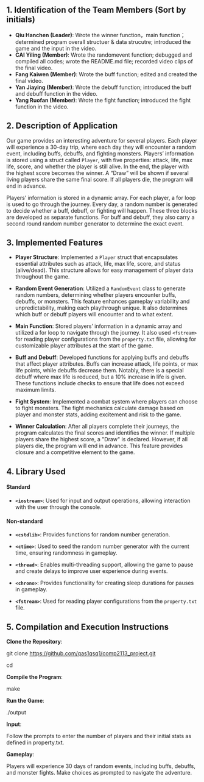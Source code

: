 ## 1.  Identification of the Team Members (Sort by initials)
- **Qiu Hanchen (Leader)**: Wrote the winner function，main function；determined program overall structuer & data strucutre; introduced the game and the input in the video.
- **CAI Yiling (Member)**: Wrote the randomevent function; debugged and compiled all codes; wrote the README.md file; recorded video clips of the final video.
- **Fang Kaiwen (Member)**: Wrote the buff function; edited and created the final video.
- **Yan Jiaying (Member)**: Wrote the debuff function; introduced the buff and debuff function in the video.
- **Yang Ruofan (Member)**: Wrote the fight function; introduced the fight function in the video.
## 2.  Description of Application
Our game provides an interesting adventure for several players. Each player will experience a 30-day trip, where each day they will encounter a random event, including buffs, debuffs, and fighting monsters. Players’ information is stored using a struct called `Player`, with five properties: attack, life, max life, score, and whether the player is still alive. In the end, the player with the highest score becomes the winner. A “Draw” will be shown if several living players share the same final score. If all players die, the program will end in advance.

Players’ information is stored in a dynamic array. For each player, a for loop is used to go through the journey. Every day, a random number is generated to decide whether a buff, debuff, or fighting will happen. These three blocks are developed as separate functions. For buff and debuff, they also carry a second round random number generator to determine the exact event.
## 3.  Implemented Features
- **Player Structure**: Implemented a `Player` struct that encapsulates essential attributes such as attack, life, max life, score, and status (alive/dead). This structure allows for easy management of player data throughout the game.
  
- **Random Event Generation**: Utilized a `RandomEvent` class to generate random numbers, determining whether players encounter buffs, debuffs, or monsters. This feature enhances gameplay variability and unpredictability, making each playthrough unique. It also determines which buff or debuff players will encounter and to what extent.

- **Main Function**: Stored players’ information in a dynamic array and utilized a for loop to navigate through the journey. It also used `<fstream>` for reading player configurations from the `property.txt` file, allowing for customizable player attributes at the start of the game.

- **Buff and Debuff**: Developed functions for applying buffs and debuffs that affect player attributes. Buffs can increase attack, life points, or max life points, while debuffs decrease them. Notably, there is a special debuff where max life is reduced, but a 10% increase in life is given. These functions include checks to ensure that life does not exceed maximum limits.

- **Fight System**: Implemented a combat system where players can choose to fight monsters. The fight mechanics calculate damage based on player and monster stats, adding excitement and risk to the game.

- **Winner Calculation**: After all players complete their journeys, the program calculates the final scores and identifies the winner. If multiple players share the highest score, a "Draw" is declared. However, if all players die, the program will end in advance. This feature provides closure and a competitive element to the game.
## 4.  Library Used
#### Standard
- **`<iostream>`**: Used for input and output operations, allowing interaction with the user through the console.

#### Non-standard
  
- **`<cstdlib>`**: Provides functions for random number generation.
  
- **`<ctime>`**: Used to seed the random number generator with the current time, ensuring randomness in gameplay.
  
- **`<thread>`**: Enables multi-threading support, allowing the game to pause and create delays to improve user experience during events.
  
- **`<chrono>`**: Provides functionality for creating sleep durations for pauses in gameplay.
  
- **`<fstream>`**: Used for reading player configurations from the `property.txt` file.
## 5.  Compilation and Execution Instructions
   **Clone the Repository**:
   
   git clone https://github.com/qas1qsq1/comp2113_project.git
   
   cd <repository-directory>
   
   **Compile the Program**:
   
   make
   
   **Run the Game**:
   
   ./output
   
   **Input**:
   
   Follow the prompts to enter the number of players and their initial stats as defined in property.txt.
   
   **Gameplay**: 
   
   Players will experience 30 days of random events, including buffs, debuffs, and monster fights. Make choices as prompted to navigate the adventure.

